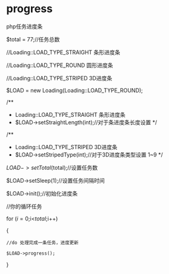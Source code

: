# progress
php任务进度条



$total = 77;//任务总数

//Loading::LOAD_TYPE_STRAIGHT 条形进度条

//Loading::LOAD_TYPE_ROUND 圆形进度条

//Loading::LOAD_TYPE_STRIPED 3D进度条

$LOAD = new Loading(Loading::LOAD_TYPE_ROUND);


/**
 *  Loading::LOAD_TYPE_STRAIGHT 条形进度条
 *  $LOAD->setStraightLength(int);//对于条进度条长度设置
 */


/**
 *  Loading::LOAD_TYPE_STRIPED 3D进度条
 *  $LOAD->setStripedType(int);//对于3D进度条类型设置 1~9
 */


$LOAD->setTotal($total);//设置任务数

$LOAD->setSleep(1);//设置任务间隔时间

$LOAD->init();//初始化进度条

//你的循环任务

for ($i=0;$i<$total;$i++)

{

    //do 处理完成一条任务，进度更新

    $LOAD->progress();

}



